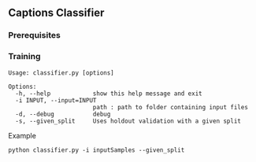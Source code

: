 ## Captions Classifier

### Prerequisites

### Training

```
Usage: classifier.py [options]

Options:
  -h, --help            show this help message and exit
  -i INPUT, --input=INPUT
                        path : path to folder containing input files
  -d, --debug           debug
  -s, --given_split     Uses holdout validation with a given split
```

Example

`python classifier.py -i inputSamples --given_split`

